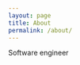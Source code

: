 ```yaml
---
layout: page
title: About
permalink: /about/
---
```


Software engineer


[github-repos]: https://github.com/vadhri
